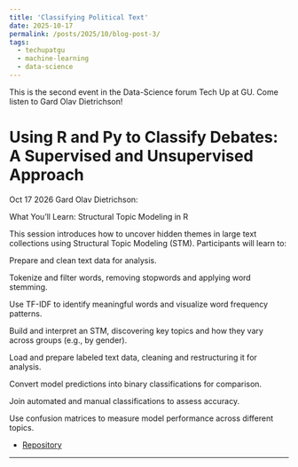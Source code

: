```yaml
---
title: 'Classifying Political Text'
date: 2025-10-17
permalink: /posts/2025/10/blog-post-3/
tags:
  - techupatgu
  - machine-learning
  - data-science
---
```


This is the second event in the Data-Science forum Tech Up at GU. Come listen to Gard Olav Dietrichson!

Using R and Py to Classify Debates: A Supervised and Unsupervised Approach
======

Oct 17 2026 Gard Olav Dietrichson:

What You’ll Learn: Structural Topic Modeling in R

This session introduces how to uncover hidden themes in large text collections using Structural Topic Modeling (STM). Participants will learn to:

Prepare and clean text data for analysis.

Tokenize and filter words, removing stopwords and applying word stemming.

Use TF-IDF to identify meaningful words and visualize word frequency patterns.

Build and interpret an STM, discovering key topics and how they vary across groups (e.g., by gender).

Load and prepare labeled text data, cleaning and restructuring it for analysis.

Convert model predictions into binary classifications for comparison.

Join automated and manual classifications to assess accuracy.

Use confusion matrices to measure model performance across different topics.

 * [Repository](https://github.com/techupatgu/text_classification_session_god.git)

------